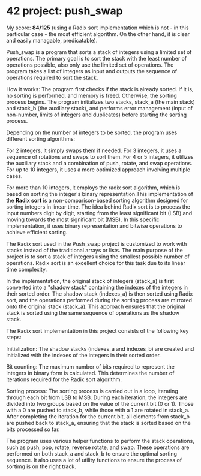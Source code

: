 # 42 project: push_swap

My score:  **84/125** (using a Radix sort implementation which is not - in this particular case - the most efficient algorithm. On the other hand, it is clear and easily managable, predicatable).

Push_swap is a program that sorts a stack of integers using a limited set of operations. The primary goal is to sort the stack with the least number of operations possible, also only use the limited set of operations. The program takes a list of integers as input and outputs the sequence of operations required to sort the stack.

How it works:
The program first checks if the stack is already sorted. If it is, no sorting is performed, and memory is freed. Otherwise, the sorting process begins. The program initializes two stacks, stack_a (the main stack) and stack_b (the auxiliary stack), and performs error management (input of non-number, limits of integers and duplicates) before starting the sorting process.

Depending on the number of integers to be sorted, the program uses different sorting algorithms:

For 2 integers, it simply swaps them if needed.
For 3 integers, it uses a sequence of rotations and swaps to sort them.
For 4 or 5 integers, it utilizes the auxiliary stack and a combination of push, rotate, and swap operations.
For up to 10 integers, it uses a more optimized approach involving multiple cases.

For more than 10 integers, it employs the radix sort algorithm, which is based on sorting the integer's binary representation.This implementation of the **Radix sort** is a non-comparison-based sorting algorithm designed for sorting integers in linear time. The idea behind Radix sort is to process the input numbers digit by digit, starting from the least significant bit (LSB) and moving towards the most significant bit (MSB). In this specific implementation, it uses binary representation and bitwise operations to achieve efficient sorting.

The Radix sort used in the Push_swap project is customized to work with stacks instead of the traditional arrays or lists. The main purpose of the project is to sort a stack of integers using the smallest possible number of operations. Radix sort is an excellent choice for this task due to its linear time complexity.

In the implementation, the original stack of integers (stack_a) is first converted into a "shadow stack" containing the indexes of the integers in their sorted order. The shadow stack (indexes_a) is then sorted using Radix sort, and the operations performed during the sorting process are mirrored onto the original stack (stack_a). This approach ensures that the original stack is sorted using the same sequence of operations as the shadow stack.

The Radix sort implementation in this project consists of the following key steps:

Initialization: The shadow stacks (indexes_a and indexes_b) are created and initialized with the indexes of the integers in their sorted order.

Bit counting: The maximum number of bits required to represent the integers in binary form is calculated. This determines the number of iterations required for the Radix sort algorithm.

Sorting process: The sorting process is carried out in a loop, iterating through each bit from LSB to MSB. During each iteration, the integers are divided into two groups based on the value of the current bit (0 or 1). Those with a 0 are pushed to stack_b, while those with a 1 are rotated in stack_a. After completing the iteration for the current bit, all elements from stack_b are pushed back to stack_a, ensuring that the stack is sorted based on the bits processed so far.

The program uses various helper functions to perform the stack operations, such as push, pop, rotate, reverse rotate, and swap. These operations are performed on both stack_a and stack_b to ensure the optimal sorting sequence. It also uses a lot of utility functions to ensure the process of sortimg is on the right track.

